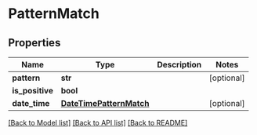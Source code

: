 # PatternMatch

## Properties
Name | Type | Description | Notes
------------ | ------------- | ------------- | -------------
**pattern** | **str** |  | [optional] 
**is_positive** | **bool** |  | 
**date_time** | [**DateTimePatternMatch**](DateTimePatternMatch.md) |  | [optional] 

[[Back to Model list]](../README.md#documentation-for-models) [[Back to API list]](../README.md#documentation-for-api-endpoints) [[Back to README]](../README.md)


